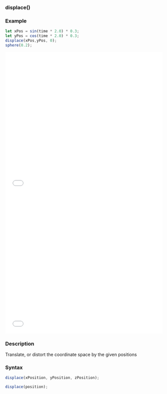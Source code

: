### displace()

### Example
```js
let xPos = sin(time * 2.0) * 0.3;
let yPos = cos(time * 2.0) * 0.3;
displace(xPos,yPos, 0);
sphere(0.2);

```

<iframe width="100%" height="450px" src="/sculpture/-LgzZJVtRnw4NHNGjX_G?example=true&embed=true" frameborder="0"></iframe>



<iframe width="100%" height="450px" src="/sculpture/-Lgz7za4PCYhmR2Ihx50?example=true&embed=true" frameborder="0"></iframe>

### Description
Translate, or distort the coordinate space by the given positions

### Syntax
```js
displace(xPosition, yPosition, zPosition);

displace(position);
```


